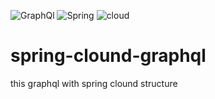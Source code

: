 ![GraphQl](https://cdn.rawgit.com/kumarharsh/graphql-for-vscode/master/images/logo.png)
![Spring](https://hack24x7.com/img/icons/development/Spring.png)
![cloud](https://avatars-03.gitter.im/group/iv/4/575c3e6cc2f0db084a1d5892)

# spring-clound-graphql
this graphql with spring clound structure
